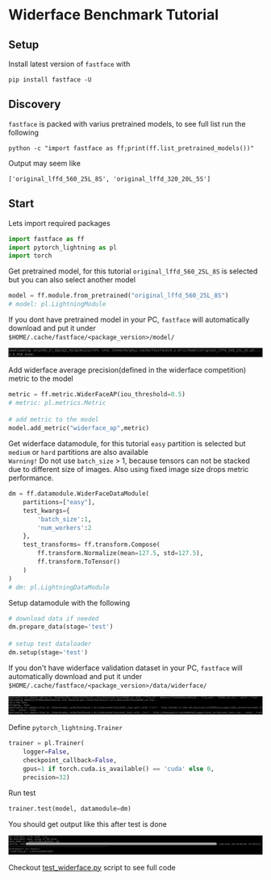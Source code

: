# Widerface Benchmark Tutorial

## Setup
Install latest version of `fastface` with
```
pip install fastface -U
```

## Discovery
`fastface` is packed with varius pretrained models, to see full list run the following
```
python -c "import fastface as ff;print(ff.list_pretrained_models())"
```
Output may seem like
```
['original_lffd_560_25L_8S', 'original_lffd_320_20L_5S']
```

## Start

Lets import required packages
```python
import fastface as ff
import pytorch_lightning as pl
import torch
```

Get pretrained model, for this tutorial `original_lffd_560_25L_8S` is selected but you can also select another model
```python
model = ff.module.from_pretrained("original_lffd_560_25L_8S")
# model: pl.LightningModule
```

If you dont have pretrained model in your PC, `fastface` will automatically download and put it under `$HOME/.cache/fastface/<package_version>/model/`

![plot](../../resources/tutorial_1_0.png)

Add widerface average precision(defined in the widerface competition) metric to the model
```python
metric = ff.metric.WiderFaceAP(iou_threshold=0.5)
# metric: pl.metrics.Metric

# add metric to the model
model.add_metric("widerface_ap",metric)
```

Get widerface datamodule, for this tutorial `easy` partition is selected but `medium` or `hard` partitions are also available<br>
`Warning!` Do not use `batch_size` > 1, because tensors can not be stacked due to different size of images. Also using fixed image size drops metric performance.
```python
dm = ff.datamodule.WiderFaceDataModule(
    partitions=["easy"],
    test_kwargs={
        'batch_size':1,
        'num_workers':2
    },
    test_transforms= ff.transform.Compose(
        ff.transform.Normalize(mean=127.5, std=127.5),
        ff.transform.ToTensor()
    )
)
# dm: pl.LightningDataModule
```

Setup datamodule with the following<br>

```python
# download data if needed
dm.prepare_data(stage='test')

# setup test dataloader
dm.setup(stage='test')
```

If you don't have widerface validation dataset in your PC, `fastface` will automatically download and put it under `$HOME/.cache/fastface/<package_version>/data/widerface/`

![plot](../../resources/tutorial_1_1.png)

Define `pytorch_lightning.Trainer`
```python
trainer = pl.Trainer(
    logger=False,
    checkpoint_callback=False,
    gpus=1 if torch.cuda.is_available() == 'cuda' else 0,
    precision=32)
```

Run test
```python
trainer.test(model, datamodule=dm)
```

You should get output like this after test is done

![plot](../../resources/tutorial_1_2.png)

Checkout [test_widerface.py](./test_widerface.py) script to see full code